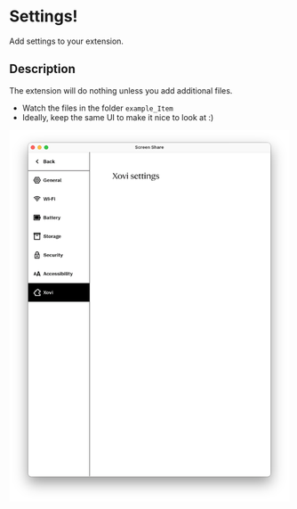 # Settings!
Add settings to your extension.

## Description
The extension will do nothing unless you add additional files.
* Watch the files in the folder ``` example_Item ```
* Ideally, keep the same UI to make it nice to look at :)


![Logo](https://github.com/PepikVaio/reMarkable_Xovi_Extensions/blob/main/xovi_Settings/.pictures/xovi_Settings.png?raw=true)
